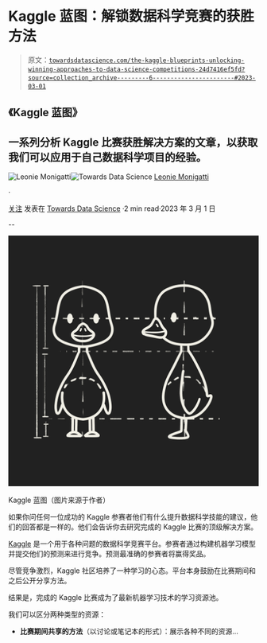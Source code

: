 # Kaggle 蓝图：解锁数据科学竞赛的获胜方法

> 原文：[`towardsdatascience.com/the-kaggle-blueprints-unlocking-winning-approaches-to-data-science-competitions-24d7416ef5fd?source=collection_archive---------6-----------------------#2023-03-01`](https://towardsdatascience.com/the-kaggle-blueprints-unlocking-winning-approaches-to-data-science-competitions-24d7416ef5fd?source=collection_archive---------6-----------------------#2023-03-01)

## 《Kaggle 蓝图》

## 一系列分析 Kaggle 比赛获胜解决方案的文章，以获取我们可以应用于自己数据科学项目的经验。

[](https://medium.com/@iamleonie?source=post_page-----24d7416ef5fd--------------------------------)![Leonie Monigatti](https://medium.com/@iamleonie?source=post_page-----24d7416ef5fd--------------------------------)[](https://towardsdatascience.com/?source=post_page-----24d7416ef5fd--------------------------------)![Towards Data Science](https://towardsdatascience.com/?source=post_page-----24d7416ef5fd--------------------------------) [Leonie Monigatti](https://medium.com/@iamleonie?source=post_page-----24d7416ef5fd--------------------------------)

·

[关注](https://medium.com/m/signin?actionUrl=https%3A%2F%2Fmedium.com%2F_%2Fsubscribe%2Fuser%2F3a38da70d8dc&operation=register&redirect=https%3A%2F%2Ftowardsdatascience.com%2Fthe-kaggle-blueprints-unlocking-winning-approaches-to-data-science-competitions-24d7416ef5fd&user=Leonie+Monigatti&userId=3a38da70d8dc&source=post_page-3a38da70d8dc----24d7416ef5fd---------------------post_header-----------) 发表在 [Towards Data Science](https://towardsdatascience.com/?source=post_page-----24d7416ef5fd--------------------------------) ·2 min read·2023 年 3 月 1 日[](https://medium.com/m/signin?actionUrl=https%3A%2F%2Fmedium.com%2F_%2Fvote%2Ftowards-data-science%2F24d7416ef5fd&operation=register&redirect=https%3A%2F%2Ftowardsdatascience.com%2Fthe-kaggle-blueprints-unlocking-winning-approaches-to-data-science-competitions-24d7416ef5fd&user=Leonie+Monigatti&userId=3a38da70d8dc&source=-----24d7416ef5fd---------------------clap_footer-----------)

--

[](https://medium.com/m/signin?actionUrl=https%3A%2F%2Fmedium.com%2F_%2Fbookmark%2Fp%2F24d7416ef5fd&operation=register&redirect=https%3A%2F%2Ftowardsdatascience.com%2Fthe-kaggle-blueprints-unlocking-winning-approaches-to-data-science-competitions-24d7416ef5fd&source=-----24d7416ef5fd---------------------bookmark_footer-----------)![](img/a765313bf72f269732e0949bfa7804f5.png)

Kaggle 蓝图（图片来源于作者）

如果你问任何一位成功的 Kaggle 参赛者他们有什么提升数据科学技能的建议，他们的回答都是一样的。他们会告诉你去研究完成的 Kaggle 比赛的顶级解决方案。

[Kaggle](https://www.kaggle.com/) 是一个用于各种问题的数据科学竞赛平台。参赛者通过构建机器学习模型并提交他们的预测来进行竞争。预测最准确的参赛者将赢得奖品。

尽管竞争激烈，Kaggle 社区培养了一种学习的心态。平台本身鼓励在比赛期间和之后公开分享方法。

结果是，完成的 Kaggle 比赛成为了最新机器学习技术的学习资源池。

我们可以区分两种类型的资源：

+   **比赛期间共享的方法**（以讨论或笔记本的形式）：展示各种不同的资源…
